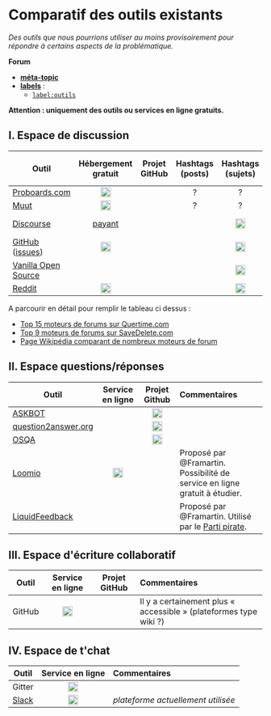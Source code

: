 Comparatif des outils existants
===============================

*Des outils que nous pourrions utiliser au moins provisoirement pour répondre à certains aspects de la problématique.*

**Forum**
- [**méta-topic**](https://github.com/sveinburne/lets-play-science/issues/42)
- [**labels**](https://github.com/sveinburne/lets-play-science/issues/39) :
    - [`label:outils`](https://github.com/sveinburne/lets-play-science/issues?utf8=%E2%9C%93&q=label%3Aoutils+)

**Attention : uniquement des outils ou services en ligne gratuits.**

I. Espace de discussion
-----------------------

| Outil | Hébergement gratuit | Projet GitHub | Hashtags (posts) | Hashtags (sujets) | Arborescence | Vote par catégorie (posts) |
|----------------------------------------------|:------------------:|:-------------:|:----------------:|:----------------:|:---------------------------:|:--------------------------:|
| [Proboards.com](https://www.proboards.com)      | <img class="emoji" title=":white_check_mark:" alt=":white_check_mark:" src="https://assets-cdn.github.com/images/icons/emoji/unicode/2705.png" height="20" width="20" align="absmiddle" /> | | ?| ?| ?| ?|
| [Muut](https://muut.com)                       | <img class="emoji" title=":white_check_mark:" alt=":white_check_mark:" src="https://assets-cdn.github.com/images/icons/emoji/unicode/2705.png" height="20" width="20" align="absmiddle" /> | | ?| ?| ?| ?|
| [Discourse](http://www.discourse.org)                       | [payant](https://meta.discourse.org/t/free-hosted-option/9621) | | | <img class="emoji" title=":white_check_mark:" alt=":white_check_mark:" src="https://assets-cdn.github.com/images/icons/emoji/unicode/2705.png" height="20" width="20" align="absmiddle" /> |  | "like" simple |
| [GitHub](http://github.com/) ([issues](https://github.com/sveinburne/lets-play-science/issues))                     | <img class="emoji" title=":white_check_mark:" alt=":white_check_mark:" src="https://assets-cdn.github.com/images/icons/emoji/unicode/2705.png" height="20" width="20" align="absmiddle" /> | | | <img class="emoji" title=":white_check_mark:" alt=":white_check_mark:" src="https://assets-cdn.github.com/images/icons/emoji/unicode/2705.png" height="20" width="20" align="absmiddle" /> |  | "+1" ZenHub |
| [Vanilla Open Source](http://vanillaforums.org/)  | | | | <img class="emoji" title=":white_check_mark:" alt=":white_check_mark:" src="https://assets-cdn.github.com/images/icons/emoji/unicode/2705.png" height="20" width="20" align="absmiddle" /> |  | <img class="emoji" title=":white_check_mark:" alt=":white_check_mark:" src="https://assets-cdn.github.com/images/icons/emoji/unicode/2705.png" height="20" width="20" align="absmiddle" /> |
| [Reddit](http://reddit.com/)  | <img class="emoji" title=":white_check_mark:" alt=":white_check_mark:" src="https://assets-cdn.github.com/images/icons/emoji/unicode/2705.png" height="20" width="20" align="absmiddle" /> | |  | <img class="emoji" title=":white_check_mark:" alt=":white_check_mark:" src="https://assets-cdn.github.com/images/icons/emoji/unicode/2705.png" height="20" width="20" align="absmiddle" /> | <img class="emoji" title=":white_check_mark:" alt=":white_check_mark:" src="https://assets-cdn.github.com/images/icons/emoji/unicode/2705.png" height="20" width="20" align="absmiddle" /> |  |
A parcourir en détail pour remplir le tableau ci dessus :

* [Top 15 moteurs de forums sur Quertime.com](http://www.quertime.com/article/15-best-online-forum-platforms-software-free-and-paid/)
* [Top 9 moteurs de forums sur SaveDelete.com](http://savedelete.com/software/best-forum-software-free-and-paid/14592/)
* [Page Wikipédia comparant de nombreux moteurs de forum](https://en.m.wikipedia.org/wiki/Comparison_of_Internet_forum_software)

II. Espace questions/réponses
-----------------------------

| Outil                        |  Service en ligne        | Projet Github | Commentaires |
|------------------------------|:------------------------:|:--------------------:|:--------------------|
| [ASKBOT](https://askbot.com) |                          | <img class="emoji" title=":white_check_mark:" alt=":white_check_mark:" src="https://assets-cdn.github.com/images/icons/emoji/unicode/2705.png" height="20" width="20" align="absmiddle" />| |
| [question2answer.org](http://www.question2answer.org) | | <img class="emoji" title=":white_check_mark:" alt=":white_check_mark:" src="https://assets-cdn.github.com/images/icons/emoji/unicode/2705.png" height="20" width="20" align="absmiddle" />| |
| [OSQA](http://www.osqa.net)  |                          | <img class="emoji" title=":white_check_mark:" alt=":white_check_mark:" src="https://assets-cdn.github.com/images/icons/emoji/unicode/2705.png" height="20" width="20" align="absmiddle" />| |
| [Loomio](https://www.loomio.org/)  | <img class="emoji" title=":white_check_mark:" alt=":white_check_mark:" src="https://assets-cdn.github.com/images/icons/emoji/unicode/2705.png" height="20" width="20" align="absmiddle" />  | | Proposé par @Framartin. Possibilité de service en ligne gratuit à étudier. |
| [LiquidFeedback](http://liquidfeedback.org/)  |    |   | Proposé par @Framartin. Utilisé par le [Parti pirate](http://www.partipirate.fr/LiquidFeedback-217). |

III. Espace d'écriture collaboratif
-----------------------------------

| Outil  |  Service en ligne   | Projet GitHub | Commentaires |
|----------------------------------------------|:--------------------:|:-------------:|:-----------|
| GitHub | <img class="emoji" title=":white_check_mark:" alt=":white_check_mark:" src="https://assets-cdn.github.com/images/icons/emoji/unicode/2705.png" height="20" width="20" align="absmiddle" />  |               | Il y a certainement plus « accessible » (plateformes type wiki ?) |


IV. Espace de t'chat
--------------------

| Outil  |  Service en ligne   | Commentaires |
|--------|:--------------------:|:-----------|
| Gitter | <img class="emoji" title=":white_check_mark:" alt=":white_check_mark:" src="https://assets-cdn.github.com/images/icons/emoji/unicode/2705.png" height="20" width="20" align="absmiddle" /> |  |
| [Slack](https://slack.com/) | <img class="emoji" title=":white_check_mark:" alt=":white_check_mark:" src="https://assets-cdn.github.com/images/icons/emoji/unicode/2705.png" height="20" width="20" align="absmiddle" />  | *plateforme actuellement utilisée* |

